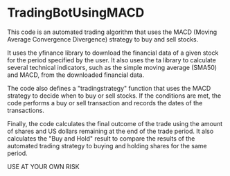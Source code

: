 # TradingBotUsingMACD

This code is an automated trading algorithm that uses the MACD (Moving Average Convergence Divergence) strategy to buy and sell stocks.

It uses the yfinance library to download the financial data of a given stock for the period specified by the user. It also uses the ta library to calculate several technical indicators, such as the simple moving average (SMA50) and MACD, from the downloaded financial data.

The code also defines a "tradingstrategy" function that uses the MACD strategy to decide when to buy or sell stocks. If the conditions are met, the code performs a buy or sell transaction and records the dates of the transactions.

Finally, the code calculates the final outcome of the trade using the amount of shares and US dollars remaining at the end of the trade period. It also calculates the "Buy and Hold" result to compare the results of the automated trading strategy to buying and holding shares for the same period.

USE AT YOUR OWN RISK
